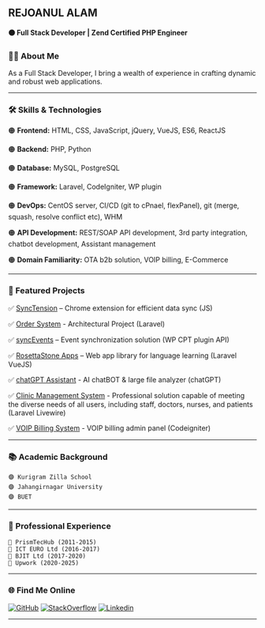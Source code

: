 ## REJOANUL ALAM
**🟤 Full Stack Developer | Zend Certified PHP Engineer**


### 👨‍💻 About Me

As a Full Stack Developer, I bring a wealth of experience in crafting dynamic and robust web applications.

---

### 🛠️ Skills & Technologies

🟠 **Frontend:** HTML, CSS, JavaScript, jQuery, VueJS, ES6, ReactJS

🟠 **Backend:** PHP, Python

🟠 **Database:** MySQL, PostgreSQL

🟠 **Framework:** Laravel, CodeIgniter, WP plugin

🟠 **DevOps:** CentOS server, CI/CD (git to cPnael, flexPanel), git (merge, squash, resolve conflict etc), WHM

🟠 **API Development:** REST/SOAP API development, 3rd party integration, chatbot development, Assistant management

🟠 **Domain Familiarity:** OTA b2b solution, VOIP billing, E-Commerce

---

### 🚀 Featured Projects

✅ [SyncTension](https://github.com/rejoan/SyncTension) – Chrome extension for efficient data sync (JS)

✅ [Order System](https://github.com/rejoan/theenCommerce) - Architectural Project (Laravel)

✅ [syncEvents](https://github.com/rejoan/syncEvents) – Event synchronization solution (WP CPT plugin API)

✅ [RosettaStone Apps](https://rosettastone-apps.jp/library/#/login) – Web app library for language learning (Laravel VueJS)

✅ [chatGPT Assistant](https://sandbox9.marketmainframe.dev) - AI chatBOT & large file analyzer (chatGPT)

✅ [Clinic Management System](https://rovertech.com.hk/en/project/ucmg) - Professional solution capable of meeting the diverse needs of all users, including staff, doctors, nurses, and patients (Laravel Livewire)

✅ [VOIP Billing System](https://webcoachbd.com/tech) - VOIP billing admin panel (Codeigniter)

---

### 📚 Academic Background

```
🟣 Kurigram Zilla School
🟣 Jahangirnagar University
🟣 BUET
```
---

### 🥅 Professional Experience

```
🔵 PrismTecHub (2011-2015)
🔵 ICT EURO Ltd (2016-2017)
🔵 BJIT Ltd (2017-2020)
🔵 Upwork (2020-2025)
```

---

### 🌐 Find Me Online

[![GitHub](https://skillicons.dev/icons?i=github)](https://github.com/rejoan)
[![StackOverflow](https://skillicons.dev/icons?i=stackoverflow)](https://stackoverflow.com/users/1256909/rejoanul-alam)
[![Linkedin](https://skillicons.dev/icons?i=linkedin)](https://bd.linkedin.com/in/rejoanulalam)

---
